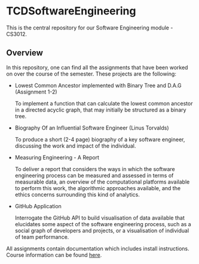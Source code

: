 # TCDSoftwareEngineering

This is the central repository for our Software Engineering module - CS3012.

## Overview

In this repository, one can find all the assignments that have been worked on
over the course of the semester. These projects are the following:
- Lowest Common Ancestor implemented with Binary Tree and D.A.G (Assignment 1-2)

    To implement a function that can calculate the lowest common ancestor in a
    directed acyclic graph, that may initially be structured as a binary tree.
    
- Biography Of an Influential Software Engineer (Linus Torvalds)

    To produce a short (2-4 page) biography of a key software engineer,
    discussing the work and impact of the individual.

- Measuring Engineering - A Report

    To deliver a report that considers the ways in which the software
    engineering process can be measured and assessed in terms of measurable data,
    an overview of the computational platforms available to perform this work,
    the algorithmic approaches available, and the ethics concerns surrounding
    this kind of analytics.

- GitHub Application

    Interrogate the GitHub API to build visualisation of data available that
    elucidates some aspect of the software engineering process, such as a social
    graph of developers and projects, or a visualisation of individual of team
    performance.

All assignments contain documentation which includes install instructions.
Course information can be found
[here](https://www.scss.tcd.ie/Stephen.Barrett/teaching/CS3012/).
